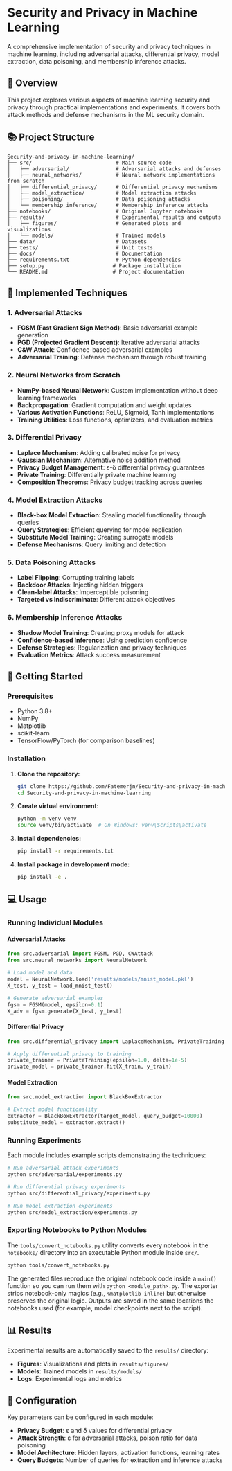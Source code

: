 # Security and Privacy in Machine Learning

A comprehensive implementation of security and privacy techniques in machine learning, including adversarial attacks, differential privacy, model extraction, data poisoning, and membership inference attacks.

## 🎯 Overview

This project explores various aspects of machine learning security and privacy through practical implementations and experiments. It covers both attack methods and defense mechanisms in the ML security domain.

## 📚 Project Structure

```
Security-and-privacy-in-machine-learning/
├── src/                           # Main source code
│   ├── adversarial/               # Adversarial attacks and defenses
│   ├── neural_networks/           # Neural network implementations from scratch
│   ├── differential_privacy/      # Differential privacy mechanisms
│   ├── model_extraction/          # Model extraction attacks
│   ├── poisoning/                 # Data poisoning attacks
│   └── membership_inference/      # Membership inference attacks
├── notebooks/                     # Original Jupyter notebooks
├── results/                       # Experimental results and outputs
│   ├── figures/                   # Generated plots and visualizations
│   └── models/                    # Trained models
├── data/                          # Datasets
├── tests/                         # Unit tests
├── docs/                          # Documentation
├── requirements.txt               # Python dependencies
├── setup.py                      # Package installation
└── README.md                     # Project documentation
```

## 🔬 Implemented Techniques

### 1. Adversarial Attacks
- **FGSM (Fast Gradient Sign Method)**: Basic adversarial example generation
- **PGD (Projected Gradient Descent)**: Iterative adversarial attacks
- **C&W Attack**: Confidence-based adversarial examples
- **Adversarial Training**: Defense mechanism through robust training

### 2. Neural Networks from Scratch
- **NumPy-based Neural Network**: Custom implementation without deep learning frameworks
- **Backpropagation**: Gradient computation and weight updates
- **Various Activation Functions**: ReLU, Sigmoid, Tanh implementations
- **Training Utilities**: Loss functions, optimizers, and evaluation metrics

### 3. Differential Privacy
- **Laplace Mechanism**: Adding calibrated noise for privacy
- **Gaussian Mechanism**: Alternative noise addition method
- **Privacy Budget Management**: ε-δ differential privacy guarantees
- **Private Training**: Differentially private machine learning
- **Composition Theorems**: Privacy budget tracking across queries

### 4. Model Extraction Attacks
- **Black-box Model Extraction**: Stealing model functionality through queries
- **Query Strategies**: Efficient querying for model replication
- **Substitute Model Training**: Creating surrogate models
- **Defense Mechanisms**: Query limiting and detection

### 5. Data Poisoning Attacks
- **Label Flipping**: Corrupting training labels
- **Backdoor Attacks**: Injecting hidden triggers
- **Clean-label Attacks**: Imperceptible poisoning
- **Targeted vs Indiscriminate**: Different attack objectives

### 6. Membership Inference Attacks
- **Shadow Model Training**: Creating proxy models for attack
- **Confidence-based Inference**: Using prediction confidence
- **Defense Strategies**: Regularization and privacy techniques
- **Evaluation Metrics**: Attack success measurement

## 🚀 Getting Started

### Prerequisites

- Python 3.8+
- NumPy
- Matplotlib
- scikit-learn
- TensorFlow/PyTorch (for comparison baselines)

### Installation

1. **Clone the repository:**
   ```bash
   git clone https://github.com/Fatemerjn/Security-and-privacy-in-machine-learning.git
   cd Security-and-privacy-in-machine-learning
   ```

2. **Create virtual environment:**
   ```bash
   python -m venv venv
   source venv/bin/activate  # On Windows: venv\Scripts\activate
   ```

3. **Install dependencies:**
   ```bash
   pip install -r requirements.txt
   ```

4. **Install package in development mode:**
   ```bash
   pip install -e .
   ```

## 💻 Usage

### Running Individual Modules

#### Adversarial Attacks
```python
from src.adversarial import FGSM, PGD, CWAttack
from src.neural_networks import NeuralNetwork

# Load model and data
model = NeuralNetwork.load('results/models/mnist_model.pkl')
X_test, y_test = load_mnist_test()

# Generate adversarial examples
fgsm = FGSM(model, epsilon=0.1)
X_adv = fgsm.generate(X_test, y_test)
```

#### Differential Privacy
```python
from src.differential_privacy import LaplaceMechanism, PrivateTraining

# Apply differential privacy to training
private_trainer = PrivateTraining(epsilon=1.0, delta=1e-5)
private_model = private_trainer.fit(X_train, y_train)
```

#### Model Extraction
```python
from src.model_extraction import BlackBoxExtractor

# Extract model functionality
extractor = BlackBoxExtractor(target_model, query_budget=10000)
substitute_model = extractor.extract()
```

### Running Experiments

Each module includes example scripts demonstrating the techniques:

```bash
# Run adversarial attack experiments
python src/adversarial/experiments.py

# Run differential privacy experiments  
python src/differential_privacy/experiments.py

# Run model extraction experiments
python src/model_extraction/experiments.py
```

### Exporting Notebooks to Python Modules

The `tools/convert_notebooks.py` utility converts every notebook in the `notebooks/` directory into an executable Python module inside `src/`.

```bash
python tools/convert_notebooks.py
```

The generated files reproduce the original notebook code inside a `main()` function so you can run them with `python <module_path>.py`. The exporter strips notebook-only magics (e.g., `%matplotlib inline`) but otherwise preserves the original logic. Outputs are saved in the same locations the notebooks used (for example, model checkpoints next to the script).

## 📊 Results

Experimental results are automatically saved to the `results/` directory:
- **Figures**: Visualizations and plots in `results/figures/`
- **Models**: Trained models in `results/models/`
- **Logs**: Experimental logs and metrics

## 🔧 Configuration

Key parameters can be configured in each module:
- **Privacy Budget**: ε and δ values for differential privacy
- **Attack Strength**: ε for adversarial attacks, poison ratio for data poisoning
- **Model Architecture**: Hidden layers, activation functions, learning rates
- **Query Budgets**: Number of queries for extraction and inference attacks

